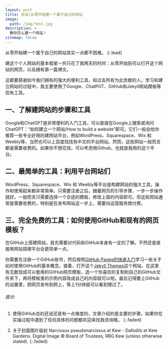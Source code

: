 ```yaml
---
layout: post
title: 杂谈|从零开始建一个属于自己的网站
image: 
  path: /img/test.jpg
description: >
  教你怎么建一个网站！
sitemap: false
---
```


从零开始建一个属于自己的网站其实一点都不困难。
{:.lead}

建这个个人网站的基本框架一共只花了我两天的时间：从零开始到可以打开这个网站的网页，以及拥有第一篇博文。

这都要感谢如今我们拥有的强大的便利工具，和过去所有为此贡献的人。学习和建立网站的过程中，我主要使用了Google、ChatPGT、GitHub和Jekyll网站模板等现有工具。

## 一、了解建网站的步骤和工具
Google和ChatGPT是非常便利的入门工具，可以直接在Google上搜索或询问ChatGPT：“如何建立一个网站/How to build a website”即可。它们一般会给你推荐一些专业好用的建网站平台，例如WordPress、Squarespace、Wix 和 Weebly等，当然也可以上百度找找有中文的平台网站。然而，这些网站一般而言都是需要收费的。如果你不想花钱，可以考虑用Github，也就是我用的这个平台。

## 二、最简单的工具：利用平台网站们
WordPress、Squarespace、Wix 和 Weebly等平台是构建网站的强大工具，操作和使用起来都非常简单。只需要注册之后，跟着网页的引导步骤，一步一步操作就好。一般而言只需要选择一个合适的模板，修改上面的内容即可。但这些网站通常是需要收费的，特别是在发布网站这一步上，需要向运营服务商付费。

## 三、完全免费的工具：如何使用GitHub和现有的网页模板？
在GitHub上搭建网站，首先需要对代码和GitHub本身有一定的了解。不然还是直接用网站搭建平台会更简单一点。

你需要先注册一个GitHub账号，然后按照[GitHub Pages的快速入门](https://docs.github.com/en/pages/quickstart)学习一些关于如何使用GitHub的基本概念。接着，打开这个[Jekyll Themes](https://jekyllrb.com/docs/themes/)这个网站。在这里有无数现成可以套用的GitHub网页模板，选一个你喜欢的复制到自己的GitHub文件夹下，再将模板里的示例内容改成自己的内容就可以啦。最后记得要上GitHub的设置里，把网页发布到网上，等上1分钟就可以看到撑过了。

###### 提示: 

1. 使用GitHub总的还说还是有一点难度的，文章介绍的是主要的步骤，如果你在实操过程中遇到了任何具体的问题都欢迎来找我咨询哦。
{:.faded}

2. 关于封面图片版权 Narcissus pseudonarcissus at Kew - Dafodils at Kew Gardens. Digital Image © Board of Trustees, RBG Kew (unless otherwise stated).
{:.faded}

